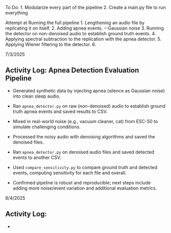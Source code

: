 To Do:
    1. Modularize every part of the pipeline
    2. Create a main.py file to run everything

Attempt at Running the full pipeline
    1. Lengthening an audio file by replicating it on itself.
    2. Adding apnea events. --Gaussian noise
    3. Running the detector on non-denoised audio to establish ground truth events.
    4. Applying spectral subtraction to the replication with the apnea detector.
    5. Applying Wiener filtering to the detector.
    6. 


7/3/2025
## Activity Log: Apnea Detection Evaluation Pipeline

- Generated synthetic data by injecting apnea (silence as Gaussian noise) into clean sleep audio.
- Ran `apnea_detector.py` on raw (non-denoised) audio to establish ground truth apnea events and saved results to CSV.
- Mixed in real-world noise (e.g., vacuum cleaner, cat) from ESC-50 to simulate challenging conditions.

- Processed the noisy audio with denoising algorithms and saved the denoised files.
- Ran `apnea_detector.py` on denoised audio files and saved detected events to another CSV.
- Used `compare_sensitivity.py` to compare ground truth and detected events, computing sensitivity for each file and overall.
- Confirmed pipeline is robust and reproducible; next steps include adding more noise/event variation and additional evaluation metrics.

8/4/2025
## Activity Log:
- 
    